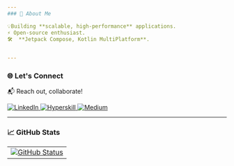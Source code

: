 ```yaml
---
### 📱 About Me  

💡Building **scalable, high-performance** applications.  
⚡ Open-source enthusiast.  
🛠  **Jetpack Compose, Kotlin MultiPlatform**.  
 

---
```

### 🌐 Let's Connect  

📬 Reach out, collaborate!  

<p align="left">
  <a href="https://www.linkedin.com/in/mkao" target="_blank">
    <img alt="LinkedIn" src="https://img.shields.io/badge/LinkedIn-%230077B5.svg?&style=for-the-badge&logo=linkedin&logoColor=white" />
  </a>
  <a href="https://hyperskill.org/profile/321147404" target="_blank">
    <img alt="Hyperskill" src="https://img.shields.io/badge/Kotlin-0095D5?&style=for-the-badge&logo=kotlin&logoColor=white" />
  </a>
  <a href="https://medium.com/@mkaomwakuni" target="_blank">
    <img alt="Medium" src="https://img.shields.io/badge/Medium-12100E?&style=for-the-badge&logo=medium&logoColor=white" />
  </a>
</p>

---
### 📈 GitHub Stats  

<table>
  <tr>
    <td>
         <a href="https://github.com/mkaomwakuni"><img alt="GitHub Status" src="https://github-readme-stats.vercel.app/api?username=mkaomwakuni&hide=contribs&show_icons=true&include_all_commits=true&count_private=true"/></a>
    </td>
<!--     <td>
      <img width="300px" src="https://github-readme-stats.vercel.app/api/top-langs/?username=Mkaomwakuni&hide=html&layout=compact&theme=dark" />
    </td>       -->
  </tr>
</table>

